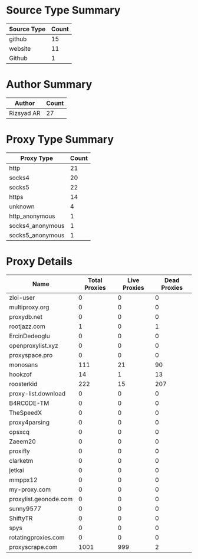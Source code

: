 # Source Type Summary

| Source Type | Count |
|-------------|-------|
| github | 15 |
| website | 11 |
| Github | 1 |


# Author Summary

| Author | Count |
|--------|-------|
| Rizsyad AR | 27 |


# Proxy Type Summary

| Proxy Type | Count |
|------------|-------|
| http | 21 |
| socks4 | 20 |
| socks5 | 22 |
| https | 14 |
| unknown | 4 |
| http_anonymous | 1 |
| socks4_anonymous | 1 |
| socks5_anonymous | 1 |


# Proxy Details

| Name | Total Proxies | Live Proxies | Dead Proxies |
|------|---------------|--------------|---------------|
| zloi-user | 0 | 0 | 0 |
| multiproxy.org | 0 | 0 | 0 |
| proxydb.net | 0 | 0 | 0 |
| rootjazz.com | 1 | 0 | 1 |
| ErcinDedeoglu | 0 | 0 | 0 |
| openproxylist.xyz | 0 | 0 | 0 |
| proxyspace.pro | 0 | 0 | 0 |
| monosans | 111 | 21 | 90 |
| hookzof | 14 | 1 | 13 |
| roosterkid | 222 | 15 | 207 |
| proxy-list.download | 0 | 0 | 0 |
| B4RC0DE-TM | 0 | 0 | 0 |
| TheSpeedX | 0 | 0 | 0 |
| proxy4parsing | 0 | 0 | 0 |
| opsxcq | 0 | 0 | 0 |
| Zaeem20 | 0 | 0 | 0 |
| proxifly | 0 | 0 | 0 |
| clarketm | 0 | 0 | 0 |
| jetkai | 0 | 0 | 0 |
| mmppx12 | 0 | 0 | 0 |
| my-proxy.com | 0 | 0 | 0 |
| proxylist.geonode.com | 0 | 0 | 0 |
| sunny9577 | 0 | 0 | 0 |
| ShiftyTR | 0 | 0 | 0 |
| spys | 0 | 0 | 0 |
| rotatingproxies.com | 0 | 0 | 0 |
| proxyscrape.com | 1001 | 999 | 2 |

